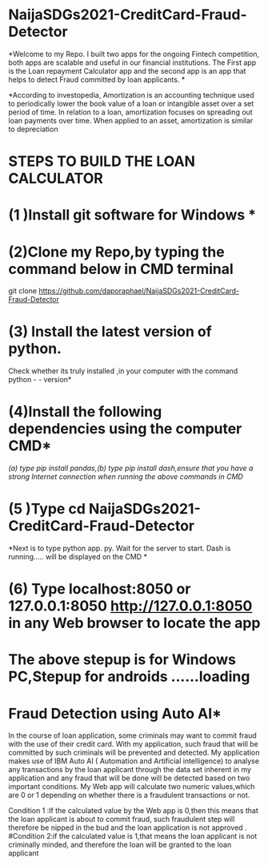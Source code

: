 # NaijaSDGs2021-CreditCard-Fraud-Detector
*Welcome to my Repo. I built two apps for the ongoing Fintech competition, 
both apps are scalable and useful in our financial institutions. The First 
app is the Loan repayment Calculator app and the second app is an app that 
helps to detect Fraud committed by  loan applicants. *

*According to investopedia, Amortization is an accounting technique used to 
periodically lower the book value of a loan or intangible asset over a set 
period of time. In relation to a loan, amortization focuses on spreading 
out loan payments over time. When applied to an asset, amortization is 
similar to depreciation 


#              STEPS TO BUILD THE LOAN CALCULATOR

# (1 )Install git software for Windows *

# (2)Clone my Repo,by typing the command below in CMD terminal 

  git clone https://github.com/daporaphael/NaijaSDGs2021-CreditCard-Fraud-Detector 

# (3) Install the latest version of python.
Check whether its truly installed ,in your computer with the command python - - version*

# (4)Install the following dependencies using the computer CMD*
*(a) type pip install pandas,(b) type pip install dash,ensure that you have a strong Internet connection when running the above 
commands in CMD*

# (5 )Type cd NaijaSDGs2021-CreditCard-Fraud-Detector

*Next is to type python app. py. 
Wait for the server to start.
Dash is 
running..... will be displayed on the CMD *

# (6) Type localhost:8050 or 127.0.0.1:8050 <http://127.0.0.1:8050> in any Web browser to locate the app
#  The above stepup is for Windows PC,Stepup for androids ......loading



#                               Fraud Detection using Auto AI*

In the course of loan application, some criminals may want to commit fraud 
with the use of their credit card. With my application, such fraud that 
will be committed by such  criminals will be  prevented and detected. My application makes use of IBM Auto AI ( Automation and 
Artificial intelligence) to analyse any transactions by the loan applicant 
through the data set inherent in my  application and any fraud that will be 
done will be detected based on two important conditions. My Web app will 
calculate two numeric values,which are 0 or 1 depending on whether there is a 
fraudulent transactions or not. 

 Condition 1 :If the calculated value by the Web app is 0,then this means that 
the loan applicant is about to commit fraud, such fraudulent step will 
therefore be nipped in the bud and the loan application is not approved . 
#Condition 2:if the calculated value is 1,that means the loan applicant is not 
criminally minded, and therefore the loan will be granted to the loan 
applicant 
